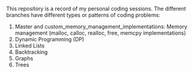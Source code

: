 This repository is a record of my personal coding sessions.
The different branches have different types or patterns of coding problems:
1. Master and custom_memory_management_implementations: Memory management (malloc, calloc, realloc, free, memcpy implementations)
2. Dynamic Programming (DP)
3. Linked Lists
4. Backtracking
5. Graphs
6. Trees
